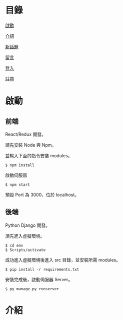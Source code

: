 # 目錄

[啟動](#啟動)

[介紹](#介紹)

[新話題](#新話題)

[留言](#留言)

[登入](#登入)

[註冊](#註冊)

# 啟動

## 前端

React/Redux 開發。

請先安裝 Node 與 Npm。

並輸入下面的指令安裝 modules。

```
$ npm install
```

啟動伺服器

```
$ npm start
```

預設 Port 為 3000，位於 localhost。

## 後端

Python Django 開發。

須先進入虛擬環境。

```
$ cd env
$ Scripts/activate
```

成功進入虛擬環境後進入 src 目錄，並安裝所需 modules。

```
$ pip install -r requirements.txt
```

安裝完成後，啟動伺服器 Server。

```
$ py manage.py runserver
```

# 介紹
